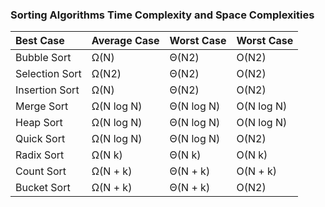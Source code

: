 ### Sorting Algorithms	Time Complexity	and Space Complexities

|Best Case|Average Case|Worst Case|Worst Case|
|:--------|:-----------|:---------|:---------|
|Bubble Sort|	Ω(N)|	Θ(N2)|	O(N2)|	O(1)|
|Selection Sort|	Ω(N2)|	Θ(N2)|	O(N2)|	O(1)|
|Insertion Sort|	Ω(N)	|Θ(N2)	|O(N2)	|O(1)|
|Merge Sort|	Ω(N log N)|	Θ(N log N)|	O(N log N)|	O(N)|
|Heap Sort|	Ω(N log N)|	Θ(N log N)|	O(N log N)|	O(1)|
|Quick Sort|	Ω(N log N)|	Θ(N log N)|	O(N2)|	O(N log N)|
|Radix Sort|	Ω(N k)|	Θ(N k)|	O(N k)|	O(N + k)|
|Count Sort|	Ω(N + k)|	Θ(N + k)|	O(N + k)|	O(k)|
|Bucket Sort|	Ω(N + k)|	Θ(N + k)|	O(N2)|	O(N)|
